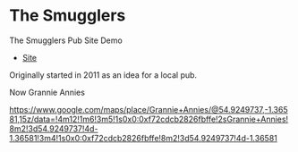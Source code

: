 # The Smugglers

The Smugglers Pub Site Demo

- [Site](https://alexhedley.github.io/thesmugglers/)

Originally started in 2011 as an idea for a local pub.

Now Grannie Annies

https://www.google.com/maps/place/Grannie+Annies/@54.9249737,-1.36581,15z/data=!4m12!1m6!3m5!1s0x0:0xf72cdcb2826fbffe!2sGrannie+Annies!8m2!3d54.9249737!4d-1.36581!3m4!1s0x0:0xf72cdcb2826fbffe!8m2!3d54.9249737!4d-1.36581
